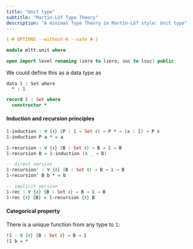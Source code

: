 ```yaml
---
title: "Unit type"
subtitle: "Martin-Löf Type Theory"
description: "A minimal Type Theory in Martin-Löf style: Unit type"
---
```



```agda
{-# OPTIONS --without-K --safe #-}

module mltt.unit where

open import level renaming (zero to lzero; suc to lsuc) public
```

We could define this as a data type as
```agda-ignore
data 𝟙 : Set where
  * : 𝟙
```

```agda
record 𝟙 : Set where
  constructor *
```

#### Induction and recursion principles

```agda
𝟙-induction : ∀ {ℓ} (P : 𝟙 → Set ℓ) → P * → (x : 𝟙) → P x
𝟙-induction P a * = a

𝟙-recursion : ∀ {ℓ} (B : Set ℓ) → B → 𝟙 → B
𝟙-recursion B = 𝟙-induction (λ _ → B)

-- direct version
𝟙-recursion' : ∀ {ℓ} (B : Set ℓ) → B → 𝟙 → B
𝟙-recursion' B b * = b

-- implicit version
𝟙-rec : ∀ {ℓ} {B : Set ℓ} → B → 𝟙 → B
𝟙-rec {ℓ} {B} = 𝟙-recursion {ℓ} B
```

#### Categorical property

There is a unique function from any type to 𝟙:

```agda
!𝟙 : ∀ {ℓ} {B : Set ℓ} → B → 𝟙
!𝟙 b = *
```

